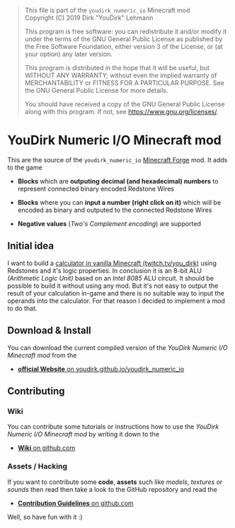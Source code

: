 > This file is part of the `youdirk_numeric_io` Minecraft mod  
> Copyright (C) 2019  Dirk "YouDirk" Lehmann
>
> This program is free software: you can redistribute it and/or modify
> it under the terms of the GNU General Public License as published by
> the Free Software Foundation, either version 3 of the License, or
> (at your option) any later version.
>
> This program is distributed in the hope that it will be useful,
> but WITHOUT ANY WARRANTY; without even the implied warranty of
> MERCHANTABILITY or FITNESS FOR A PARTICULAR PURPOSE.  See the
> GNU General Public License for more details.
>
> You should have received a copy of the GNU General Public License
> along with this program.  If not, see <https://www.gnu.org/licenses/>.


YouDirk Numeric I/O Minecraft mod
=================================

This are the source of the `youdirk_numeric_io` [Minecraft
Forge](https://github.com/MinecraftForge/MinecraftForge) mod.  It adds
to the game

* **Blocks** which are **outputing decimal (and hexadecimal) numbers**
  to represent connected binary encoded Redstone Wires

* **Blocks** where you can **input a number (right click on it)**
  which will be encoded as binary and outputed to the connected
  Redstone Wires

* **Negative values** (*Two's Complement encoding*) are supported

Initial idea
------------

I want to build a [calculator in vanilla Minecraft
(twitch.tv/you_dirk)](https://www.twitch.tv/collections/jN0fzROVchV32A)
using Redstones and it's logic properties.  In conclusion it is an
8-bit ALU *(Arithmetic Logic Unit)* based on an *Intel 8085* ALU
circuit.  It should be possible to build it without using any mod.
But it's not easy to output the result of your calculation in-game and
there is no suitable way to input the operands into the calculator.
For that reason I decided to implement a mod to do that.

Download & Install
------------------

You can download the current compiled version of the *YouDirk Numeric
I/O Minecraft mod* from the

* [**official Website** on youdirk.github.io/youdirk_numeric_io
  ](https://youdirk.github.io/youdirk_numeric_io/)

Contributing
------------

### Wiki

You can contribute some tutorials or instructions how to use the
*YouDirk Numeric I/O Minecraft mod* by writing it down to the

* [**Wiki** on github.com
  ](https://github.com/YouDirk/youdirk_numeric_io/wiki)

### Assets / Hacking

If you want to contribute some **code**, **assets** such like
*models*, *textures* or *sounds* then read then take a look to the
GitHub repository and read the

* [**Contribution Guidelines** on github.com](CONTRIBUTING.md)

Well, so have fun with it :)
